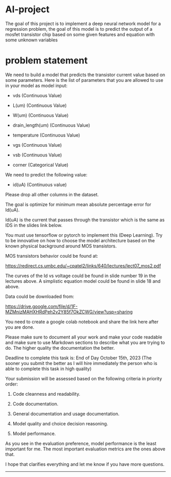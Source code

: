 # AI-project


 The goal of this project is to implement a deep neural network model for a regression problem, the goal of this model is to predict the output of a mosfet transistor chip based on some given features and equation with some unknown variables

# problem statement
We need to build a model that predicts the transistor current value based on some parameters. Here is the list of parameters that you are allowed to use in your model as model input:

* vds (Continuous Value)

* L(um) (Continuous Value)

* W(um) (Continuous Value)

* drain_length(um) (Continuous Value)

* temperature (Continuous Value)

* vgs (Continuous Value)

* vsb (Continuous Value)

* corner (Categorical Value)



We need to predict the following value:

* id(uA) (Continuous value)



Please drop all other columns in the dataset.



The goal is optimize for minimum mean absolute percentage error for Id(uA).



Id(uA) is the current that passes through the transistor which is the same as IDS in the slides link below.



You must use tensorflow or pytorch to implement this (Deep Learning). Try to be innovative on how to choose the model architecture based on the known physical background around MOS transistors.



MOS transistors behavior could be found at:

https://redirect.cs.umbc.edu/~cpatel2/links/640/lectures/lect07_mos2.pdf



The curves of the Id vs voltage could be found in slide number 19 in the lectures above. A simplistic equation model could be found in slide 18 and above.



Data could be downloaded from:

https://drive.google.com/file/d/1F-MZMnizMAHXHRdPeh2v2Y85f7OkZCWG/view?usp=sharing



You need to create a google colab notebook and share the link here after you are done.

Please make sure to document all your work and make your code readable and make sure to use Markdown sections to describe what you are trying to do. The higher quality the documentation the better.



Deadline to complete this task is: End of Day October 15th, 2023 (The sooner you submit the better as I will hire immediately the person who is able to complete this task in high quality)



Your submission will be assessed based on the following criteria in priority order:

1. Code cleanness and readability.

2. Code documentation.

3. General documentation and usage documentation.

4. Model quality and choice decision reasoning.

5. Model performance.



As you see in the evaluation preference, model performance is the least important for me. The most important evaluation metrics are the ones above that.



I hope that clarifies everything and let me know if you have more questions.
______________________________________________________________________________________________________________________________________________________________


